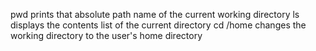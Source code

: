 pwd prints that absolute path name of the current working directory
ls displays the contents list of the current directory
cd /home changes the working directory to the user's home directory
